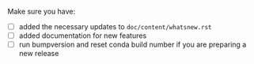 Make sure you have:
- [ ] added the necessary updates to `doc/content/whatsnew.rst`
- [ ] added documentation for new features
- [ ] run bumpversion and reset conda build number if you are preparing a new release
